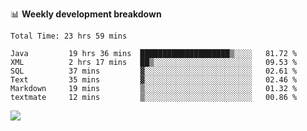 

📊 **Weekly development breakdown**
<!--START_SECTION:waka-->

```text
Total Time: 23 hrs 59 mins

Java         19 hrs 36 mins  ████████████████████▒░░░░   81.72 %
XML          2 hrs 17 mins   ██▒░░░░░░░░░░░░░░░░░░░░░░   09.53 %
SQL          37 mins         ▓░░░░░░░░░░░░░░░░░░░░░░░░   02.61 %
Text         35 mins         ▓░░░░░░░░░░░░░░░░░░░░░░░░   02.46 %
Markdown     19 mins         ▒░░░░░░░░░░░░░░░░░░░░░░░░   01.32 %
textmate     12 mins         ▒░░░░░░░░░░░░░░░░░░░░░░░░   00.86 %
```

<!--END_SECTION:waka-->

<p align="left" dir="auto">
  <a href="#">
    <img src="https://github-readme-stats.vercel.app/api?username=JiHongYuan&show_icons=true&inc">
  </a>
</p>
